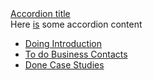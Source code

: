 <div class="au-body spacing">
  <section class="au-accordion">
    <a href="#accordion-default" class="au-accordion__title js-au-accordion" aria-controls="accordion-default" aria-expanded="true" aria-selected="true" onclick="return AU.accordion.Toggle( this )">Accordion title</a>
    <div class="au-accordion__body" id="accordion-default">
      <div class="au-accordion__body-wrapper">
        Here <a href="#url">is</a> some accordion content
      </div>
    </div>
  </section>
  <ul class="au-progress-indicator">
    <li>
      <a class="au-progress-indicator__link au-progress-indicator__link--doing" href="#url">
        <span class="au-progress-indicator__status">Doing</span>
        Introduction
      </a>
    </li>
    <li>
      <a class="au-progress-indicator__link au-progress-indicator__link--todo" href="#url">
        <span class="au-progress-indicator__status">To do</span>
        Business Contacts
      </a>
    </li>
    <li>
      <a class="au-progress-indicator__link au-progress-indicator__link--done" href="#url">
        <span class="au-progress-indicator__status">Done</span>
        Case Studies
      </a>
    </li>
  </ul>
</div>
